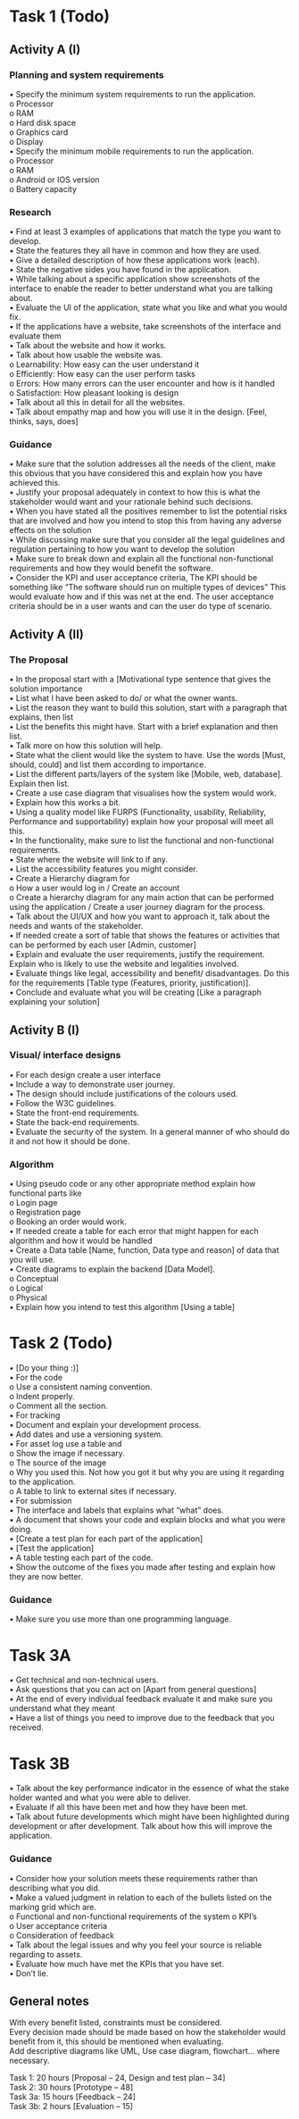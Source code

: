 # Task 1 (Todo)
## Activity A (I) <br>
### Planning and system requirements <br>
•	Specify the minimum system requirements to run the application. <br>
  o	Processor <br>
  o	RAM <br>
  o	Hard disk space <br>
  o	Graphics card <br>
  o	Display <br>
•	Specify the minimum mobile requirements to run the application. <br>
  o	Processor <br>
  o	RAM  
  o	Android or IOS version   
  o	Battery capacity  
### Research  
•	Find at least 3 examples of applications that match the type you want to develop.  
•	State the features they all have in common and how they are used.  
•	Give a detailed description of how these applications work (each).  
•	State the negative sides you have found in the application.  
•	While talking about a specific application show screenshots of the interface to enable the reader to better understand what you are talking about.  
•	Evaluate the UI of the application, state what you like and what you would fix.  
•	If the applications have a website, take screenshots of the interface and evaluate them  
•	Talk about the website and how it works.  
•	Talk about how usable the website was.  
o	Learnability: How easy can the user understand it  
o	Efficiently: How easy can the user perform tasks  
o	Errors: How many errors can the user encounter and how is it handled  
o	Satisfaction: How pleasant looking is design  
•	Talk about all this in detail for all the websites.  
•	Talk about empathy map and how you will use it in the design. [Feel, thinks, says, does]  
### Guidance  
•	Make sure that the solution addresses all the needs of the client, make this obvious that you have considered this and explain how you have achieved this.  
•	Justify your proposal adequately in context to how this is what the stakeholder would want and your rationale behind such decisions.  
•	When you have stated all the positives remember to list the potential risks that are involved and how you intend to stop this from having any adverse effects on the solution  
•	While discussing make sure that you consider all the legal guidelines and regulation pertaining to how you want to develop the solution  
•	Make sure to break down and explain all the functional non-functional requirements and how they would benefit the software.  
•	Consider the KPI and user acceptance criteria, The KPI should be something like “The software should run on multiple types of devices” This would evaluate how and if this was net at the end. The user acceptance criteria should be in a user wants and can the user do type of scenario.  
## Activity A (II)  
### The Proposal  
•	In the proposal start with a [Motivational type sentence that gives the solution importance  
•	List what I have been asked to do/ or what the owner wants.  
•	List the reason they want to build this solution, start with a paragraph that explains, then list   
•	List the benefits this might have. Start with a brief explanation and then list.  
•	Talk more on how this solution will help.  
•	State what the client would like the system to have. Use the words [Must, should, could] and list them according to importance.  
•	List the different parts/layers of the system like [Mobile, web, database]. Explain then list.  
•	Create a use case diagram that visualises how the system would work.  
•	Explain how this works a bit.  
•	Using a quality model like FURPS (Functionality, usability, Reliability, Performance and supportability) explain how your proposal will meet all this.  
•	In the functionality, make sure to list the functional and non-functional requirements.  
•	State where the website will link to if any.  
•	List the accessibility features you might consider.  
•	Create a Hierarchy diagram for  
o	How a user would log in / Create an account   
o	Create a hierarchy diagram for any main action that can be performed using the application / Create a user journey diagram for the process.  
•	Talk about the UI/UX and how you want to approach it, talk about the needs and wants of the stakeholder.  
•	If needed create a sort of table that shows the features or activities that can be performed by each user [Admin, customer]  
•	Explain and evaluate the user requirements, justify the requirement. Explain who is likely to use the website and legalities involved.  
•	Evaluate things like legal, accessibility and benefit/ disadvantages. Do this for the requirements [Table type (Features, priority, justification)].  
•	Conclude and evaluate what you will be creating [Like a paragraph explaining your solution]

## Activity B (I)  
### Visual/ interface designs  
•	For each design create a user interface  
•	Include a way to demonstrate user journey.  
•	The design should include justifications of the colours used.  
•	Follow the W3C guidelines.  
•	State the front-end requirements.  
•	State the back-end requirements.   
•	Evaluate the security of the system. In a general manner of who should do it and not how it should be done.  

### Algorithm  
•	Using pseudo code or any other appropriate method explain how functional parts like  
o	Login page  
o	Registration page  
o	Booking an order would work.  
•	If needed create a table for each error that might happen for each algorithm and how it would be handled  
•	Create a Data table [Name, function, Data type and reason] of data that you will use.  
•	Create diagrams to explain the backend [Data Model].  
o	Conceptual  
o	Logical  
o	Physical  
•	Explain how you intend to test this algorithm [Using a table]  
# Task 2  (Todo)
•	[Do your thing :)]  
•	For the code  
o	Use a consistent naming convention.  
o	Indent properly.  
o	Comment all the section.  
•	For tracking  
•	Document and explain your development process.  
•	Add dates and use a versioning system.  
•	For asset log use a table and  
o	Show the image if necessary.  
o	The source of the image  
o	Why you used this. Not how you got it but why you are using it regarding to the application.  
o	A table to link to external sites if necessary.  
•	For submission  
•	The interface and labels that explains what “what” does.  
•	A document that shows your code and explain blocks and what you were doing.  
•	[Create a test plan for each part of the application]  
•	[Test the application]  
•	A table testing each part of the code.  
•	Show the outcome of the fixes you made after testing and explain how they are now better.  
### Guidance  
•	Make sure you use more than one programming language.  
# Task 3A  
•	Get technical and non-technical users.  
•	Ask questions that you can act on [Apart from general questions]  
•	At the end of every individual feedback evaluate it and make sure you understand what they meant  
•	Have a list of things you need to improve due to the feedback that you received.  
# Task 3B  
•	Talk about the key performance indicator in the essence of what the stake holder wanted and what you were able to deliver.  
•	Evaluate if all this have been met and how they have been met.  
•	Talk about future developments which might have been highlighted during development or after development. Talk about how this will improve the application.  
### Guidance  
•	Consider how your solution meets these requirements rather than describing what you did.  
•	Make a valued judgment in relation to each of the bullets listed on the marking grid which are.  
  o	Functional and non-functional requirements of the system
  o	KPI’s  
  o	User acceptance criteria   
  o	Consideration of feedback  
•	Talk about the legal issues and why you feel your source is reliable regarding to assets.  
•	Evaluate how much have met the KPIs that you have set.  
•	Don’t lie.   


## General notes  
With every benefit listed, constraints must be considered.  
Every decision made should be made based on how the stakeholder would benefit from it, this should be mentioned when evaluating.  
Add descriptive diagrams like UML, Use case diagram, flowchart… where necessary.  



Task 1: 20 hours [Proposal – 24, Design and test plan – 34] <br>
Task 2: 30 hours [Prototype – 48] <br>
Task 3a: 15 hours [Feedback – 24] <br>
Task 3b: 2 hours [Evaluation – 15] <br>
